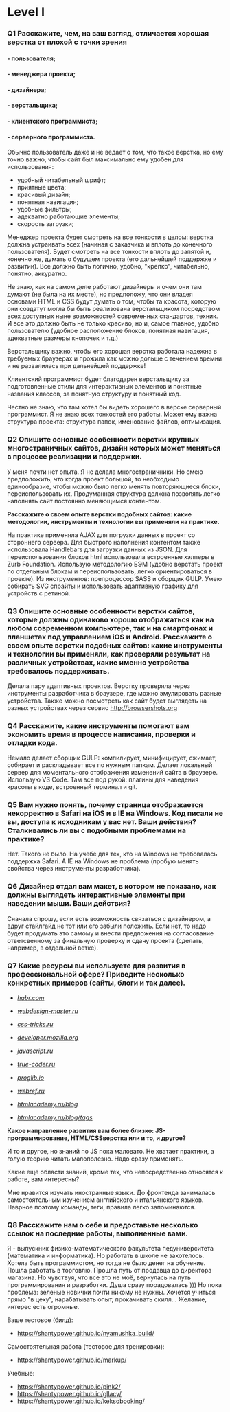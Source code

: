 # Level I 

### Q1 Расскажите, чем, на ваш взгляд, отличается хорошая верстка от плохой с точки зрения

#### - пользователя;
#### - менеджера проекта;
#### - дизайнера;
#### - верстальщика;
#### - клиентского программиста;
#### - серверного программиста. 

Обычно пользователь даже и не ведает о том, что такое верстка, но ему точно важно, чтобы сайт был максимально ему удобен для использования:
 - удобный читабельный шрифт;
 - приятные цвета;
 - красивый дизайн;
 - понятная навигация;
 - удобные фильтры;
 - адекватно работающие элементы;
 - скорость загрузки;

Менеджер проекта будет смотреть на все тонкости в целом: верстка должна устраивать всех (начиная с заказчика и вплоть до конечного пользователя).
Будет смотреть на все тонкости вплоть до запятой и, конечно же, думать о будущем проекта (его дальнейшей поддержке и развитии).
Все должно быть логично, удобно, "крепко", читабельно, понятно, аккуратно.

Не знаю, как на самом деле работают дизайнеры и очем они там думают (не была на их месте), но предположу, что они владея основами HTML и CSS будут думать о том, чтобы та красота, которую они создатут могла бы быть реализована верстальщиком посредством всех доступных ныне возможностей современных стандартов, техник. И все это должно быть не только красиво, но и, самое главное, удобно пользователю (удобное расположение блоков, понятная навигация, адекватные размеры кнопочек  и т.д.)

Верстальщику важно, чтобы его хорошая верстка работала надежна в требуемых браузерах и прожила как можно дольше с течением времни и не развалилась при дальнейшей поддержке!

Клиентский программист будет благодарен верстальщику за подготовленные стили для интерактивных элементов и понятные названия классов, за понятную структуру и понятный код.

Честно не знаю, что там хотел бы видеть хорошего в верске серверный программист. Я не знаю всех тонкостей его работы. Может ему важна структура проекта: структура папок, именование файлов, оптимизация.

### Q2 Опишите основные особенности верстки крупных многостраничных сайтов, дизайн которых может меняться в процессе реализации и поддержки.

У меня почти нет опыта. Я не делала многостраничники. Но смею предположить, что когда проект большой, то необходимо единообразие, чтобы можно было легко менять повторяющиеся блоки, переиспользовать их. Продуманная структура должна позволять легко наполнять сайт постоянно меняющимся контентом.
 
 
**Расскажите о своем опыте верстки подобных сайтов: какие методологии, инструменты и технологии вы применяли на практике.**

На практике применяла AJAX для погрузки данных в проект со стороннего сервера.
Для быстрого наполнения контентом также использовала Handlebars для загрузки данных из JSON.
Для переиспользования блоков html использовала встроенные хэлперы в Zurb Foundation.
Использую методологию БЭМ (удобно верстать проект по отдельным блокам и переиспользовать, легко ориентироваться в проекте).
Из инструментов: препроцессор SASS и сборщик GULP.
Умею собирать SVG спрайты и использовать адаптивную графику для устройств с ретиной. 
 
### Q3 Опишите основные особенности верстки сайтов, которые должны одинаково хорошо отображаться как на любом современном компьютере, так и на смартфонах и планшетах под управлением iOS и Android. Расскажите о своем опыте верстки подобных сайтов: какие инструменты и технологии вы применяли, как проверяли результат на различных устройствах, какие именно устройства требовалось поддерживать.

Делала пару адаптивных проектов. Верстку проверяла через инструменты разработчика в браузере, где можно эмулировать разные устройства. Также можно посмотреть как сайт будет выглядеть на разных устройствах через сервис http://browsershots.org 
 
### Q4 Расскажите, какие инструменты помогают вам экономить время в процессе написания, проверки и отладки кода.
Немало делает сборщик GULP: компилирует, минифицирует, сжимает, собирает и раскладывает все по нужным папкам. Делает локальный сервер для моментального отображения изменений сайта в браузере. Использую VS Code. Там все под рукой: плагины для наведения красоты в коде, встроенный терминал и git.
 
 
### Q5 Вам нужно понять, почему страница отображается некорректно в Safari на iOS и в IE на Windows. Код писали не вы, доступа к исходникам у вас нет. Ваши действия? Сталкивались ли вы с подобными проблемами на практике? 

Нет. Такого не было. На учебе для тех, кто на Windows не требовалась поддержка Safari. А IE на Windows не проблема (пробую менять свойства через инструменты разработчика).
 
### Q6 Дизайнер отдал вам макет, в котором не показано, как должны выглядеть интерактивные элементы при наведении мыши. Ваши действия? 

Сначала спрошу, если есть возможность связаться с дизайнером, а вдруг стайлгайд не тот или его забыли положить. Если нет, то надо будет продумать это самому и внести предложения на согласование ответсвенному за финальную проверку и сдачу проекта (сделать, например, в отдельной ветке).

### Q7 Какие ресурсы вы используете для развития в профессиональной сфере? Приведите несколько конкретных примеров (сайты, блоги и так далее).

- *[habr.com](https://habr.com/)*
- *[webdesign-master.ru](https://webdesign-master.ru/)*
- *[css-tricks.ru](http://www.css-tricks.ru/)*
- *[developer.mozilla.org](https://developer.mozilla.org/ru/)*
- *[javascript.ru](http://javascript.ru/)*
- *[true-coder.ru](https://true-coder.ru/)*
- *[proglib.io](https://proglib.io/)*
- *[webref.ru](https://webref.ru/)*

- *[htmlacademy.ru/blog]( https://htmlacademy.ru/blog/tags/%D0%BF%D0%BE%D0%BB%D0%B5%D0%B7%D0%BD%D0%B0%D1%8F%20%D1%80%D0%B0%D1%81%D1%81%D1%8B%D0%BB%D0%BA%D0%B0)*
- *[htmlacademy.ru/blog/tags](https://htmlacademy.ru/blog/tags/%D1%81%D1%82%D0%B0%D1%82%D1%8C%D0%B8)*

 
**Какое направление развития вам более близко: JS-программирование, HTML/CSSверстка или и то, и другое?**

И то и другое, но знаний по JS пока маловато. Не хватает практики, а голую теорию читать малополезно. Надо сразу применять.
  
Какие ещё области знаний, кроме тех, что непосредственно относятся к работе, вам интересны? 

Мне нравится изучать иностранные языки. До фронтенда занималась самостоятельным изучением английского и итальянского языков. Наврное поэтому команды, теги, правила легко запоминаются.

### Q8 Расскажите нам о себе и предоставьте несколько ссылок на последние работы, выполненные вами. 

Я - выпускник физико-математического факультета педуниверситета (математика и информатика). Но работать в школе не захотелось. Хотела быть программистом, но тогда не было денег на обучение. Пошла работать в торговлю. Прошла путь от продавца до директора магазина. Но чувствуя, что все это не моё, вернулась на путь программирования и разработки. Душа сразу порадовалась )))
Но пока проблема: зеленые новички почти никому не нужны. Хочется учиться прямо "в цеху", нарабатывать опыт, прокачивать скилл...
Желание, интерес есть огромные.

Ваше тестовое (билд):
 * https://shantypower.github.io/nyamushka_build/

Самостоятельная работа (тестовое для тренировки):
 * https://shantypower.github.io/markup/

Учебные: 
 * https://shantypower.github.io/pink2/
 * https://shantypower.github.io/gllacy/
 * https://shantypower.github.io/keksobooking/

